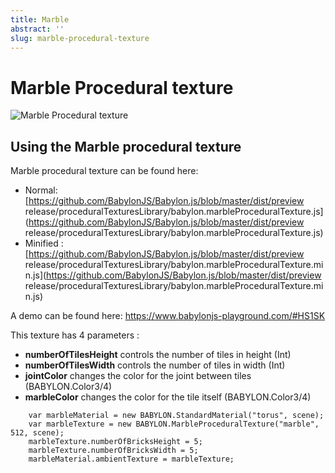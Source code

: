 ```yaml
---
title: Marble
abstract: ''
slug: marble-procedural-texture
---
```

# Marble Procedural texture

![Marble Procedural texture](/img/extensions/proceduraltextures/marblept.png)

## Using the Marble procedural texture

Marble procedural texture can be found here: 
- Normal: [https://github.com/BabylonJS/Babylon.js/blob/master/dist/preview release/proceduralTexturesLibrary/babylon.marbleProceduralTexture.js](https://github.com/BabylonJS/Babylon.js/blob/master/dist/preview release/proceduralTexturesLibrary/babylon.marbleProceduralTexture.js)
- Minified : [https://github.com/BabylonJS/Babylon.js/blob/master/dist/preview release/proceduralTexturesLibrary/babylon.marbleProceduralTexture.min.js](https://github.com/BabylonJS/Babylon.js/blob/master/dist/preview release/proceduralTexturesLibrary/babylon.marbleProceduralTexture.min.js)

A demo can be found here:  https://www.babylonjs-playground.com/#HS1SK

This texture has 4 parameters :
- **numberOfTilesHeight** controls the number of tiles in height (Int)
- **numberOfTilesWidth** controls the number of tiles in width (Int)
- **jointColor** changes the color for the joint between tiles (BABYLON.Color3/4)
- **marbleColor** changes the color for the tile itself (BABYLON.Color3/4)


```
	var marbleMaterial = new BABYLON.StandardMaterial("torus", scene);
    var marbleTexture = new BABYLON.MarbleProceduralTexture("marble", 512, scene);
    marbleTexture.numberOfBricksHeight = 5;
    marbleTexture.numberOfBricksWidth = 5;
    marbleMaterial.ambientTexture = marbleTexture;
```

